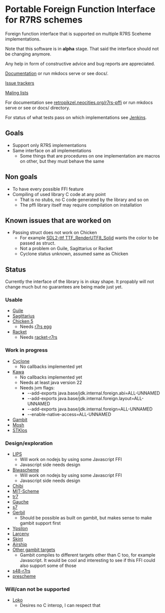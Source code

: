 # Portable Foreign Function Interface for R7RS schemes

Foreign function interface that is supported on multiple R7RS Sceheme implementations.

Note that this software is in **alpha** stage. That said the interface should not be changing anymore.

Any help in form of constructive advice and bug reports are appreciated.

[Documentation](https://retropikzel.neocities.org/r7rs-pffi/) or run mkdocs serve or see docs/.

[Issue trackers](https://sr.ht/~retropikzel/r7rs-pffi/trackers)

[Maling lists](https://sr.ht/~retropikzel/r7rs-pffi/lists)

For documentation see [retropikzel.neocities.org/r7rs-pffi](retropikzel.neocities.org/r7rs-pffi)
or run mkdocs serve or see or docs/ directory.

For status of what tests pass on which implementations see
[Jenkins](https://jenkins.staging.scheme.org/job/r7rs-pffi/job/master/).

## Goals

- Support only R7RS implementations
- Same interface on all implementations
  - Some things that are procedures on one implementation are macros on other,
  but they must behave the same

## Non goals

- To have every possible FFI feature
- Compiling of used library C code at any point
    - That is no stubs, no C code generated by the library and so on
    - The pffi library itself may require compilation on installation

## Known issues that are worked on

- Passing struct does not work on Chicken
    - For example [SDL2-ttf TTF_RenderUTF8_Solid](https://wiki.libsdl.org/SDL2_ttf/TTF_RenderUTF8_Solid)
    wants the color to be passed as struct.
    - Not a problem on Guile, Sagittarius or Racket
    - Cyclone status unknown, assumed same as Chicken

## Status

Currently the interface of the library is in okay shape. It propably will not change much but no
guarantees are being made just yet.

### Usable

- [Guile](https://www.gnu.org/software/guile/)
- [Sagittarius](https://bitbucket.org/ktakashi/sagittarius-scheme/wiki/Home)
- [Chicken 5](https://www.call-cc.org/)
    - Needs [r7rs egg](https://wiki.call-cc.org/eggref/5/r7rs)
- [Racket](https://racket-lang.org/)
    - Needs [racket-r7rs](https://github.com/lexi-lambda/racket-r7rs)

### Work in progress

- [Cyclone](https://justinethier.github.io/cyclone/)
    - No callbacks implemented yet
- [Kawa](https://www.gnu.org/software/kawa/index.html)
    - No callbacks implemented yet
    - Needs at least java version 22
    - Needs jvm flags:
        - --add-exports java.base/jdk.internal.foreign.abi=ALL-UNNAMED
        - --add-exports java.base/jdk.internal.foreign.layout=ALL-UNNAMED
        - --add-exports java.base/jdk.internal.foreign=ALL-UNNAMED
        - --enable-native-access=ALL-UNNAMED
- [Gambit](https://gambitscheme.org)
- [Mosh](https://mosh.monaos.org)
- [STKlos](https://stklos.net/)

### Design/exploration

- [LIPS](https://lips.js.org/)
    - Will work on nodejs by using some Javascript FFI
    - Javascript side needs design
- [Biwascheme](https://www.biwascheme.org/)
    - Will work on nodejs by using some Javascript FFI
    - Javascript side needs design
- [Chibi](https://synthcode.com/scheme/chibi)
- [MIT-Scheme](https://www.gnu.org/software/mit-scheme/)
- [tr7](https://gitlab.com/jobol/tr7)
- [Gauche](https://practical-scheme.net/gauche/)
- [s7](https://scheme.fail://ccrma.stanford.edu/software/snd/snd/s7.html)
- [Gerbil](https://cons.io/)
    - Should be possible as built on gambit, but makes sense to make gambit support first
- [Ypsilon](http://www.littlewingpinball.com/doc/en/ypsilon/)
- [Larceny](https://larcenists.org/)
- [Skint](https://github.com/false-schemers/skint)
- [Airship](https://gitlab.com/mbabich/airship-scheme)
- [Other gambit targets](https://gambitscheme.org/)
  - Gambit compiles to different targets other than C too, for example Javascript. It would be cool
  and interesting to see if this FFI could also support some of those
- [s48-r7rs](https://codeberg.org/prescheme/s48-r7rs)
- [prescheme](https://codeberg.org/prescheme/prescheme)

### Will/can not be supported

- [Loko](https://scheme.fail/)
    - Desires no C interop, I can respect that

